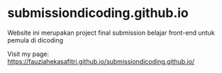# submissiondicoding.github.io
Website ini merupakan project final submission belajar front-end untuk pemula di dicoding

Visit my page: https://fauziahekasafitri.github.io/submissiondicoding.github.io/
